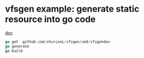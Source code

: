 # vfsgen example: generate static resource into go code

[doc](https://godoc.org/github.com/shurcooL/vfsgen)


```Go
go get -github.com/shurcooL/vfsgen/cmd/vfsgendev
go generate
go build
```

